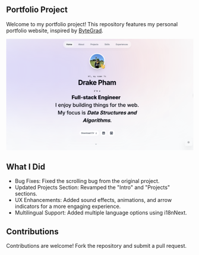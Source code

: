 ## Portfolio Project
Welcome to my portfolio project! This repository features my personal portfolio website, inspired by [ByteGrad](https://www.youtube.com/watch?v=sUKptmUVIBM&t=21888s).

<img width="804" alt="image" src="/public/demo.png">



## What I Did
- Bug Fixes: Fixed the scrolling bug from the original project.
- Updated Projects Section: Revamped the "Intro" and "Projects" sections.
- UX Enhancements: Added sound effects, animations, and arrow indicators for a more engaging experience.
- Multilingual Support: Added multiple language options using i18nNext.

## Contributions
Contributions are welcome! Fork the repository and submit a pull request.
